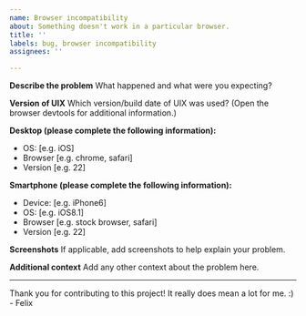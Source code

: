 ```yaml
---
name: Browser incompatibility
about: Something doesn't work in a particular browser.
title: ''
labels: bug, browser incompatibility
assignees: ''

---
```


**Describe the problem**
What happened and what were you expecting?

**Version of UIX**
Which version/build date of UIX was used?
(Open the browser devtools for additional information.)

**Desktop (please complete the following information):**
 - OS: [e.g. iOS]
 - Browser [e.g. chrome, safari]
 - Version [e.g. 22]

**Smartphone (please complete the following information):**
 - Device: [e.g. iPhone6]
 - OS: [e.g. iOS8.1]
 - Browser [e.g. stock browser, safari]
 - Version [e.g. 22]

**Screenshots**
If applicable, add screenshots to help explain your problem.

**Additional context**
Add any other context about the problem here.



---

Thank you for contributing to this project!
It really does mean a lot for me. :)
\- Felix
